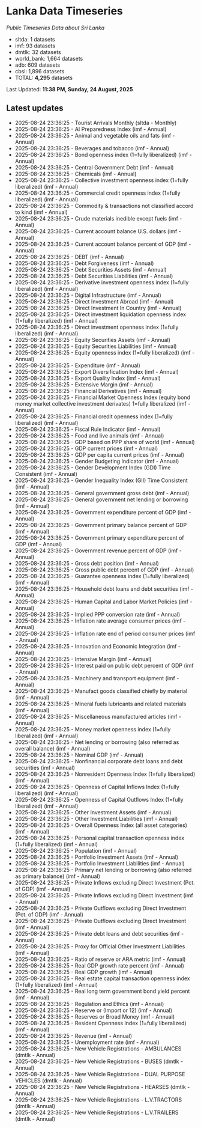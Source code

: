# Lanka Data Timeseries
*Public Timeseries Data about Sri Lanka*

* sltda: 1 datasets
* imf: 93 datasets
* dmtlk: 32 datasets
* world_bank: 1,664 datasets
* adb: 609 datasets
* cbsl: 1,896 datasets
* TOTAL: **4,295** datasets

Last Updated: **11:38 PM, Sunday, 24 August, 2025**

## Latest updates

* 2025-08-24 23:36:25 - Tourist Arrivals Monthly (sltda - Monthly)
* 2025-08-24 23:36:25 - AI Preparedness Index (imf - Annual)
* 2025-08-24 23:36:25 - Animal and vegetable oils and fats (imf - Annual)
* 2025-08-24 23:36:25 - Beverages and tobacco (imf - Annual)
* 2025-08-24 23:36:25 - Bond openness index (1=fully liberalized) (imf - Annual)
* 2025-08-24 23:36:25 - Central Government Debt (imf - Annual)
* 2025-08-24 23:36:25 - Chemicals (imf - Annual)
* 2025-08-24 23:36:25 - Collective investment openness index (1=fully liberalized) (imf - Annual)
* 2025-08-24 23:36:25 - Commercial credit openness index (1=fully liberalized) (imf - Annual)
* 2025-08-24 23:36:25 - Commodity & transactions not classified accord to kind (imf - Annual)
* 2025-08-24 23:36:25 - Crude materials inedible except fuels (imf - Annual)
* 2025-08-24 23:36:25 - Current account balance U.S. dollars (imf - Annual)
* 2025-08-24 23:36:25 - Current account balance percent of GDP (imf - Annual)
* 2025-08-24 23:36:25 - DEBT (imf - Annual)
* 2025-08-24 23:36:25 - Debt Forgiveness (imf - Annual)
* 2025-08-24 23:36:25 - Debt Securities Assets (imf - Annual)
* 2025-08-24 23:36:25 - Debt Securities Liabilities (imf - Annual)
* 2025-08-24 23:36:25 - Derivative investment openness index (1=fully liberalized) (imf - Annual)
* 2025-08-24 23:36:25 - Digital Infrastructure (imf - Annual)
* 2025-08-24 23:36:25 - Direct Investment Abroad (imf - Annual)
* 2025-08-24 23:36:25 - Direct Investment In Country (imf - Annual)
* 2025-08-24 23:36:25 - Direct investment liquidation openness index (1=fully liberalized) (imf - Annual)
* 2025-08-24 23:36:25 - Direct investment openness index (1=fully liberalized) (imf - Annual)
* 2025-08-24 23:36:25 - Equity Securities Assets (imf - Annual)
* 2025-08-24 23:36:25 - Equity Securities Liabilities (imf - Annual)
* 2025-08-24 23:36:25 - Equity openness index (1=fully liberalized) (imf - Annual)
* 2025-08-24 23:36:25 - Expenditure (imf - Annual)
* 2025-08-24 23:36:25 - Export Diversification Index (imf - Annual)
* 2025-08-24 23:36:25 - Export Quality Index (imf - Annual)
* 2025-08-24 23:36:25 - Extensive Margin (imf - Annual)
* 2025-08-24 23:36:25 - Financial Derivatives (imf - Annual)
* 2025-08-24 23:36:25 - Financial Market Openness Index (equity bond money market collective investment derivates) 1=fully liberalized (imf - Annual)
* 2025-08-24 23:36:25 - Financial credit openness index (1=fully liberalized) (imf - Annual)
* 2025-08-24 23:36:25 - Fiscal Rule Indicator (imf - Annual)
* 2025-08-24 23:36:25 - Food and live animals (imf - Annual)
* 2025-08-24 23:36:25 - GDP based on PPP share of world (imf - Annual)
* 2025-08-24 23:36:25 - GDP current prices (imf - Annual)
* 2025-08-24 23:36:25 - GDP per capita current prices (imf - Annual)
* 2025-08-24 23:36:25 - Gender Budgeting Indicator (imf - Annual)
* 2025-08-24 23:36:25 - Gender Development Index (GDI) Time Consistent (imf - Annual)
* 2025-08-24 23:36:25 - Gender Inequality Index (GII) Time Consistent (imf - Annual)
* 2025-08-24 23:36:25 - General government gross debt (imf - Annual)
* 2025-08-24 23:36:25 - General government net lending or borrowing (imf - Annual)
* 2025-08-24 23:36:25 - Government expenditure percent of GDP (imf - Annual)
* 2025-08-24 23:36:25 - Government primary balance percent of GDP (imf - Annual)
* 2025-08-24 23:36:25 - Government primary expenditure percent of GDP (imf - Annual)
* 2025-08-24 23:36:25 - Government revenue percent of GDP (imf - Annual)
* 2025-08-24 23:36:25 - Gross debt position (imf - Annual)
* 2025-08-24 23:36:25 - Gross public debt percent of GDP (imf - Annual)
* 2025-08-24 23:36:25 - Guarantee openness index (1=fully liberalized) (imf - Annual)
* 2025-08-24 23:36:25 - Household debt loans and debt securities (imf - Annual)
* 2025-08-24 23:36:25 - Human Capital and Labor Market Policies (imf - Annual)
* 2025-08-24 23:36:25 - Implied PPP conversion rate (imf - Annual)
* 2025-08-24 23:36:25 - Inflation rate average consumer prices (imf - Annual)
* 2025-08-24 23:36:25 - Inflation rate end of period consumer prices (imf - Annual)
* 2025-08-24 23:36:25 - Innovation and Economic Integration (imf - Annual)
* 2025-08-24 23:36:25 - Intensive Margin (imf - Annual)
* 2025-08-24 23:36:25 - Interest paid on public debt percent of GDP (imf - Annual)
* 2025-08-24 23:36:25 - Machinery and transport equipment (imf - Annual)
* 2025-08-24 23:36:25 - Manufact goods classified chiefly by material (imf - Annual)
* 2025-08-24 23:36:25 - Mineral fuels lubricants and related materials (imf - Annual)
* 2025-08-24 23:36:25 - Miscellaneous manufactured articles (imf - Annual)
* 2025-08-24 23:36:25 - Money market openness index (1=fully liberalized) (imf - Annual)
* 2025-08-24 23:36:25 - Net lending or borrowing (also referred as overall balance) (imf - Annual)
* 2025-08-24 23:36:25 - Nominal GDP (imf - Annual)
* 2025-08-24 23:36:25 - Nonfinancial corporate debt loans and debt securities (imf - Annual)
* 2025-08-24 23:36:25 - Nonresident Openness Index (1=fully liberalized) (imf - Annual)
* 2025-08-24 23:36:25 - Openness of Capital Inflows Index (1=fully liberalized) (imf - Annual)
* 2025-08-24 23:36:25 - Openness of Capital Outflows Index (1=fully liberalized) (imf - Annual)
* 2025-08-24 23:36:25 - Other Investment Assets (imf - Annual)
* 2025-08-24 23:36:25 - Other Investment Liabilities (imf - Annual)
* 2025-08-24 23:36:25 - Overall Openness Index (all asset categories) (imf - Annual)
* 2025-08-24 23:36:25 - Personal capital transaction openness index (1=fully liberalized) (imf - Annual)
* 2025-08-24 23:36:25 - Population (imf - Annual)
* 2025-08-24 23:36:25 - Portfolio Investment Assets (imf - Annual)
* 2025-08-24 23:36:25 - Portfolio Investment Liabilities (imf - Annual)
* 2025-08-24 23:36:25 - Primary net lending or borrowing (also referred as primary balance) (imf - Annual)
* 2025-08-24 23:36:25 - Private Inflows excluding Direct Investment (Pct. of GDP) (imf - Annual)
* 2025-08-24 23:36:25 - Private Inflows excluding Direct Investment (imf - Annual)
* 2025-08-24 23:36:25 - Private Outflows excluding Direct Investment (Pct. of GDP) (imf - Annual)
* 2025-08-24 23:36:25 - Private Outflows excluding Direct Investment (imf - Annual)
* 2025-08-24 23:36:25 - Private debt loans and debt securities (imf - Annual)
* 2025-08-24 23:36:25 - Proxy for Official Other Investment Liabilities (imf - Annual)
* 2025-08-24 23:36:25 - Ratio of reserve or ARA metric (imf - Annual)
* 2025-08-24 23:36:25 - Real GDP growth rate percent (imf - Annual)
* 2025-08-24 23:36:25 - Real GDP growth (imf - Annual)
* 2025-08-24 23:36:25 - Real estate capital transaction openness index (1=fully liberalized) (imf - Annual)
* 2025-08-24 23:36:25 - Real long term government bond yield percent (imf - Annual)
* 2025-08-24 23:36:25 - Regulation and Ethics (imf - Annual)
* 2025-08-24 23:36:25 - Reserve or (Import or 12) (imf - Annual)
* 2025-08-24 23:36:25 - Reserves or Broad Money (imf - Annual)
* 2025-08-24 23:36:25 - Resident Openness Index (1=fully liberalized) (imf - Annual)
* 2025-08-24 23:36:25 - Revenue (imf - Annual)
* 2025-08-24 23:36:25 - Unemployment rate (imf - Annual)
* 2025-08-24 23:36:25 - New Vehicle Registrations - AMBULANCES (dmtlk - Annual)
* 2025-08-24 23:36:25 - New Vehicle Registrations - BUSES (dmtlk - Annual)
* 2025-08-24 23:36:25 - New Vehicle Registrations - DUAL PURPOSE VEHICLES (dmtlk - Annual)
* 2025-08-24 23:36:25 - New Vehicle Registrations - HEARSES (dmtlk - Annual)
* 2025-08-24 23:36:25 - New Vehicle Registrations - L.V.TRACTORS (dmtlk - Annual)
* 2025-08-24 23:36:25 - New Vehicle Registrations - L.V.TRAILERS (dmtlk - Annual)